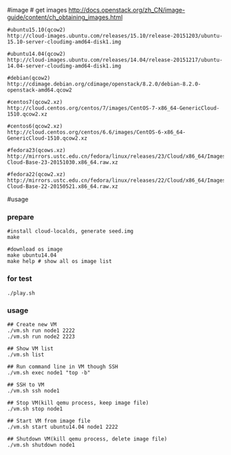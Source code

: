 #image
	# get images
	http://docs.openstack.org/zh_CN/image-guide/content/ch_obtaining_images.html

	#ubuntu15.10(qcow2)
	http://cloud-images.ubuntu.com/releases/15.10/release-20151203/ubuntu-15.10-server-cloudimg-amd64-disk1.img

	#ubuntu14.04(qcow2)
	http://cloud-images.ubuntu.com/releases/14.04/release-20151217/ubuntu-14.04-server-cloudimg-amd64-disk1.img

	#debian(qcow2)
	http://cdimage.debian.org/cdimage/openstack/8.2.0/debian-8.2.0-openstack-amd64.qcow2

	#centos7(qcow2.xz)
	http://cloud.centos.org/centos/7/images/CentOS-7-x86_64-GenericCloud-1510.qcow2.xz

	#centos6(qcow2.xz)
	http://cloud.centos.org/centos/6.6/images/CentOS-6-x86_64-GenericCloud-1510.qcow2.xz

	#fedora23(qcows.xz)
	http://mirrors.ustc.edu.cn/fedora/linux/releases/23/Cloud/x86_64/Images/Fedora-Cloud-Base-23-20151030.x86_64.raw.xz

	#fedora22(qcow2.xz)
	http://mirrors.ustc.edu.cn/fedora/linux/releases/22/Cloud/x86_64/Images/Fedora-Cloud-Base-22-20150521.x86_64.raw.xz

#usage

### prepare

	#install cloud-localds, generate seed.img
	make

	#download os image
	make ubuntu14.04
	make help # show all os image list


### for test

	./play.sh


### usage

	## Create new VM
	./vm.sh run node1 2222
	./vm.sh run node2 2223

	## Show VM list
	./vm.sh list

	## Run command line in VM though SSH
	./vm.sh exec node1 "top -b"

	## SSH to VM
	./vm.sh ssh node1

	## Stop VM(kill qemu process, keep image file)
	./vm.sh stop node1

	## Start VM from image file
	./vm.sh start ubuntu14.04 node1 2222

	## Shutdown VM(kill qemu process, delete image file)
	./vm.sh shutdown node1
